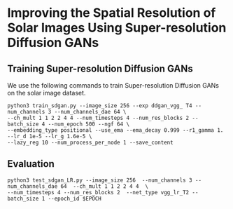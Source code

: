 # Improving the Spatial Resolution of Solar Images Using Super-resolution Diffusion GANs

## Training Super-resolution Diffusion GANs ##
We use the following commands to train Super-resolution Diffusion GANs on the solar image dataset.
```
python3 train_sdgan.py --image_size 256 --exp ddgan_vgg_ T4 --num_channels 3 --num_channels_dae 64 \
--ch_mult 1 1 2 2 4 4 --num_timesteps 4 --num_res_blocks 2 --batch_size 4 --num_epoch 500 --ngf 64 \
--embedding_type positional --use_ema --ema_decay 0.999 --r1_gamma 1. --lr_d 1e-5 --lr_g 1.6e-5 \
--lazy_reg 10 --num_process_per_node 1 --save_content
```
## Evaluation ##
```
python3 test_sdgan_LR.py --image_size 256  --num_channels 3 --num_channels_dae 64  --ch_mult 1 1 2 2 4 4  \
--num_timesteps 4 --num_res_blocks 2  --net_type vgg_lr_T2 --batch_size 1 --epoch_id $EPOCH
```
